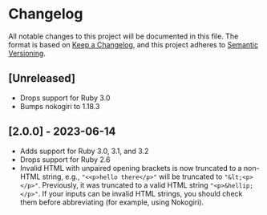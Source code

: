 # Changelog

All notable changes to this project will be documented in this file.
The format is based on [Keep a Changelog](https://keepachangelog.com/en/1.0.0/),
and this project adheres to [Semantic Versioning](https://semver.org/spec/v2.0.0.html).

## [Unreleased]

* Drops support for Ruby 3.0
* Bumps nokogiri to 1.18.3

## [2.0.0] - 2023-06-14

* Adds support for Ruby 3.0, 3.1, and 3.2
* Drops support for Ruby 2.6
* Invalid HTML with unpaired opening brackets is now truncated to a non-HTML string, e.g., `"<<p>hello there</p>"` will be truncated to `"&lt;<p></p>"`.  Previously, it was truncated to a valid HTML string `"<p>&hellip;</p>"`. If your inputs can be invalid HTML strings, you should check them before abbreviating (for example, using Nokogiri).
